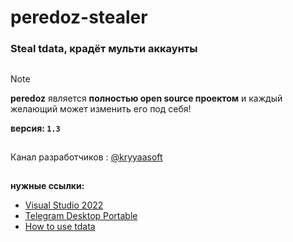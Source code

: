 # peredoz-stealer
### Steal tdata, крадёт мульти аккаунты
##

> [!NOTE]
> **peredoz** является **полностью open source проектом** и каждый желающий может изменить его под себя! 
>
> **версия: `1.3`**
>
> ##
> 
> Канал разработчиков : [@kryyaasoft](https://t.me/kryyaasoft)

##

**нужные ссылки:**
- [Visual Studio 2022](https://visualstudio.microsoft.com/ru/thank-you-downloading-visual-studio/?sku=Community&channel=Release&version=VS2022&source=VSLandingPage&cid=2030&passive=false) 
- [Telegram Desktop Portable](https://telegram.org/dl/desktop/win64_portable) 
- [How to use tdata](https://t.me/+GxV4b8VKhHRhNDUy)

